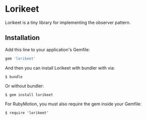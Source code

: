 Lorikeet
========

Lorikeet is a tiny library for implementing the observer pattern.

Installation
------------

Add this line to your application's Gemfile:

```ruby
gem 'lorikeet'
```

And then you can install Lorikeet with bundler with via:

    $ bundle

Or without bundler:

    $ gem install lorikeet

For RubyMotion, you must also require the gem inside your Gemfile:

    $ require 'lorikeet'
